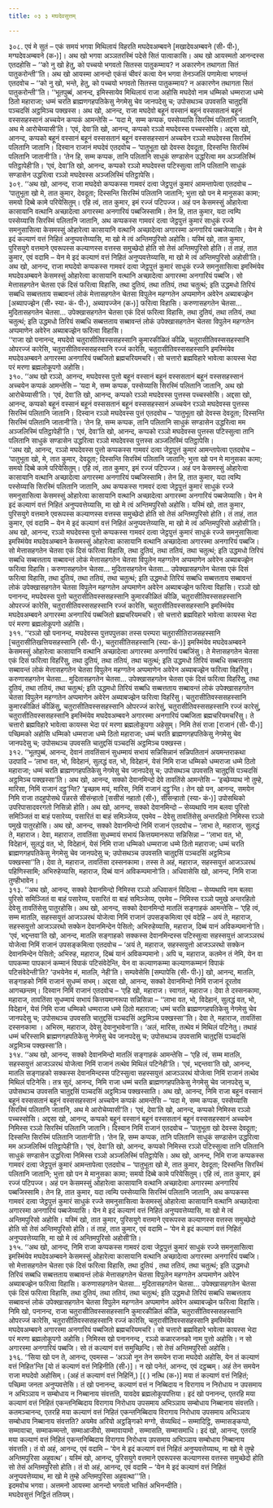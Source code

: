 ```yaml
---
title: ०३ ३ मघदेवसुत्तम्

---
```


३०८. एवं मे सुतं – एकं समयं भगवा मिथिलायं विहरति मघदेवअम्बवने [मखादेवअम्बवने (सी॰ पी॰), मग्घदेवअम्बवने (क॰)]। अथ खो भगवा अञ्ञतरस्मिं पदेसे सितं पात्वाकासि। अथ खो आयस्मतो आनन्दस्स एतदहोसि – ‘‘को नु खो हेतु, को पच्चयो भगवतो सितस्स पातुकम्माय? न अकारणेन तथागता सितं पातुकरोन्ती’’ति। अथ खो आयस्मा आनन्दो एकंसं चीवरं कत्वा येन भगवा तेनञ्जलिं पणामेत्वा भगवन्तं एतदवोच – ‘‘को नु खो, भन्ते, हेतु, को पच्चयो भगवतो सितस्स पातुकम्माय? न अकारणेन तथागता सितं पातुकरोन्ती’’ति। ‘‘भूतपुब्बं, आनन्द, इमिस्सायेव मिथिलायं राजा अहोसि मघदेवो नाम धम्मिको धम्मराजा धम्मे ठितो महाराजा; धम्मं चरति ब्राह्मणगहपतिकेसु नेगमेसु चेव जानपदेसु च; उपोसथञ्च उपवसति चातुद्दसिं पञ्चदसिं अट्ठमिञ्च पक्खस्स। अथ खो, आनन्द, राजा मघदेवो बहूनं वस्सानं बहूनं वस्ससतानं बहूनं वस्ससहस्सानं अच्चयेन कप्पकं आमन्तेसि – ‘यदा मे, सम्म कप्पक, पस्सेय्यासि सिरस्मिं पलितानि जातानि, अथ मे आरोचेय्यासी’ति। ‘एवं, देवा’ति खो, आनन्द, कप्पको रञ्ञो मघदेवस्स पच्चस्सोसि। अद्दसा खो, आनन्द, कप्पको बहूनं वस्सानं बहूनं वस्ससतानं बहूनं वस्ससहस्सानं अच्चयेन रञ्ञो मघदेवस्स सिरस्मिं पलितानि जातानि। दिस्वान राजानं मघदेवं एतदवोच – ‘पातुभूता खो देवस्स देवदूता, दिस्सन्ति सिरस्मिं पलितानि जातानी’ति। ‘तेन हि, सम्म कप्पक, तानि पलितानि साधुकं सण्डासेन उद्धरित्वा मम अञ्जलिस्मिं पतिट्ठापेही’ति। ‘एवं, देवा’ति खो, आनन्द, कप्पको रञ्ञो मघदेवस्स पटिस्सुत्वा तानि पलितानि साधुकं सण्डासेन उद्धरित्वा रञ्ञो मघदेवस्स अञ्जलिस्मिं पतिट्ठापेसि।  
३०९. ‘‘अथ खो, आनन्द, राजा मघदेवो कप्पकस्स गामवरं दत्वा जेट्ठपुत्तं कुमारं आमन्तापेत्वा एतदवोच – ‘पातुभूता खो मे, तात कुमार, देवदूता; दिस्सन्ति सिरस्मिं पलितानि जातानि; भुत्ता खो पन मे मानुसका कामा; समयो दिब्बे कामे परियेसितुम्। एहि त्वं, तात कुमार, इमं रज्जं पटिपज्ज। अहं पन केसमस्सुं ओहारेत्वा कासायानि वत्थानि अच्छादेत्वा अगारस्मा अनगारियं पब्बजिस्सामि। तेन हि, तात कुमार, यदा त्वम्पि पस्सेय्यासि सिरस्मिं पलितानि जातानि, अथ कप्पकस्स गामवरं दत्वा जेट्ठपुत्तं कुमारं साधुकं रज्जे समनुसासित्वा केसमस्सुं ओहारेत्वा कासायानि वत्थानि अच्छादेत्वा अगारस्मा अनगारियं पब्बजेय्यासि। येन मे इदं कल्याणं वत्तं निहितं अनुप्पवत्तेय्यासि, मा खो मे त्वं अन्तिमपुरिसो अहोसि। यस्मिं खो, तात कुमार, पुरिसयुगे वत्तमाने एवरूपस्स कल्याणस्स वत्तस्स समुच्छेदो होति सो तेसं अन्तिमपुरिसो होति। तं ताहं, तात कुमार, एवं वदामि – येन मे इदं कल्याणं वत्तं निहितं अनुप्पवत्तेय्यासि, मा खो मे त्वं अन्तिमपुरिसो अहोसी’ति। अथ खो, आनन्द, राजा मघदेवो कप्पकस्स गामवरं दत्वा जेट्ठपुत्तं कुमारं साधुकं रज्जे समनुसासित्वा इमस्मिंयेव मघदेवअम्बवने केसमस्सुं ओहारेत्वा कासायानि वत्थानि अच्छादेत्वा अगारस्मा अनगारियं पब्बजि। सो मेत्तासहगतेन चेतसा एकं दिसं फरित्वा विहासि, तथा दुतियं, तथा ततियं, तथा चतुत्थं; इति उद्धमधो तिरियं सब्बधि सब्बत्तताय सब्बावन्तं लोकं मेत्तासहगतेन चेतसा विपुलेन महग्गतेन अप्पमाणेन अवेरेन अब्याबज्झेन [अब्यापज्झेन (सी॰ स्या॰ कं॰ पी॰), अब्यापज्जेन (क॰)] फरित्वा विहासि। करुणासहगतेन चेतसा… मुदितासहगतेन चेतसा… उपेक्खासहगतेन चेतसा एकं दिसं फरित्वा विहासि, तथा दुतियं, तथा ततियं, तथा चतुत्थं; इति उद्धमधो तिरियं सब्बधि सब्बत्तताय सब्बावन्तं लोकं उपेक्खासहगतेन चेतसा विपुलेन महग्गतेन अप्पमाणेन अवेरेन अब्याबज्झेन फरित्वा विहासि।  
‘‘राजा खो पनानन्द, मघदेवो चतुरासीतिवस्ससहस्सानि कुमारकीळितं कीळि, चतुरासीतिवस्ससहस्सानि ओपरज्जं कारेसि, चतुरासीतिवस्ससहस्सानि रज्जं कारेसि, चतुरासीतिवस्ससहस्सानि इमस्मिंयेव मघदेवअम्बवने अगारस्मा अनगारियं पब्बजितो ब्रह्मचरियमचरि। सो चत्तारो ब्रह्मविहारे भावेत्वा कायस्स भेदा परं मरणा ब्रह्मलोकूपगो अहोसि।  
३१०. ‘‘अथ खो रञ्ञो, आनन्द, मघदेवस्स पुत्तो बहूनं वस्सानं बहूनं वस्ससतानं बहूनं वस्ससहस्सानं अच्चयेन कप्पकं आमन्तेसि – ‘यदा मे, सम्म कप्पक, पस्सेय्यासि सिरस्मिं पलितानि जातानि, अथ खो आरोचेय्यासी’ति। ‘एवं, देवा’ति खो, आनन्द, कप्पको रञ्ञो मघदेवस्स पुत्तस्स पच्चस्सोसि। अद्दसा खो, आनन्द, कप्पको बहूनं वस्सानं बहूनं वस्ससतानं बहूनं वस्ससहस्सानं अच्चयेन रञ्ञो मघदेवस्स पुत्तस्स सिरस्मिं पलितानि जातानि। दिस्वान रञ्ञो मघदेवस्स पुत्तं एतदवोच – ‘पातुभूता खो देवस्स देवदूता; दिस्सन्ति सिरस्मिं पलितानि जातानी’ति। ‘तेन हि, सम्म कप्पक, तानि पलितानि साधुकं सण्डासेन उद्धरित्वा मम अञ्जलिस्मिं पतिट्ठापेही’ति। ‘एवं, देवा’ति खो, आनन्द, कप्पको रञ्ञो मघदेवस्स पुत्तस्स पटिस्सुत्वा तानि पलितानि साधुकं सण्डासेन उद्धरित्वा रञ्ञो मघदेवस्स पुत्तस्स अञ्जलिस्मिं पतिट्ठापेसि।  
‘‘अथ खो, आनन्द, रञ्ञो मघदेवस्स पुत्तो कप्पकस्स गामवरं दत्वा जेट्ठपुत्तं कुमारं आमन्तापेत्वा एतदवोच – ‘पातुभूता खो, मे, तात कुमार, देवदूता; दिस्सन्ति सिरस्मिं पलितानि जातानि; भुत्ता खो पन मे मानुसका कामा; समयो दिब्बे कामे परियेसितुम्। एहि त्वं, तात कुमार, इमं रज्जं पटिपज्ज। अहं पन केसमस्सुं ओहारेत्वा कासायानि वत्थानि अच्छादेत्वा अगारस्मा अनगारियं पब्बजिस्सामि। तेन हि, तात कुमार, यदा त्वम्पि पस्सेय्यासि सिरस्मिं पलितानि जातानि, अथ कप्पकस्स गामवरं दत्वा जेट्ठपुत्तं कुमारं साधुकं रज्जे समनुसासित्वा केसमस्सुं ओहारेत्वा कासायानि वत्थानि अच्छादेत्वा अगारस्मा अनगारियं पब्बजेय्यासि। येन मे इदं कल्याणं वत्तं निहितं अनुप्पवत्तेय्यासि, मा खो मे त्वं अन्तिमपुरिसो अहोसि। यस्मिं खो, तात कुमार, पुरिसयुगे वत्तमाने एवरूपस्स कल्याणस्स वत्तस्स समुच्छेदो होति सो तेसं अन्तिमपुरिसो होति। तं ताहं, तात कुमार, एवं वदामि – येन मे इदं कल्याणं वत्तं निहितं अनुप्पवत्तेय्यासि, मा खो मे त्वं अन्तिमपुरिसो अहोसी’ति। अथ खो, आनन्द, रञ्ञो मघदेवस्स पुत्तो कप्पकस्स गामवरं दत्वा जेट्ठपुत्तं कुमारं साधुकं रज्जे समनुसासित्वा इमस्मिंयेव मघदेवअम्बवने केसमस्सुं ओहारेत्वा कासायानि वत्थानि अच्छादेत्वा अगारस्मा अनगारियं पब्बजि। सो मेत्तासहगतेन चेतसा एकं दिसं फरित्वा विहासि, तथा दुतियं, तथा ततियं, तथा चतुत्थं; इति उद्धमधो तिरियं सब्बधि सब्बत्तताय सब्बावन्तं लोकं मेत्तासहगतेन चेतसा विपुलेन महग्गतेन अप्पमाणेन अवेरेन अब्याबज्झेन फरित्वा विहासि। करुणासहगतेन चेतसा… मुदितासहगतेन चेतसा… उपेक्खासहगतेन चेतसा एकं दिसं फरित्वा विहासि, तथा दुतियं, तथा ततियं, तथा चतुत्थं; इति उद्धमधो तिरियं सब्बधि सब्बत्तताय सब्बावन्तं लोकं उपेक्खासहगतेन चेतसा विपुलेन महग्गतेन अप्पमाणेन अवेरेन अब्याबज्झेन फरित्वा विहासि। रञ्ञो खो पनानन्द, मघदेवस्स पुत्तो चतुरासीतिवस्ससहस्सानि कुमारकीळितं कीळि, चतुरासीतिवस्ससहस्सानि ओपरज्जं कारेसि, चतुरासीतिवस्ससहस्सानि रज्जं कारेसि, चतुरासीतिवस्ससहस्सानि इमस्मिंयेव मघदेवअम्बवने अगारस्मा अनगारियं पब्बजितो ब्रह्मचरियमचरि। सो चत्तारो ब्रह्मविहारे भावेत्वा कायस्स भेदा परं मरणा ब्रह्मलोकूपगो अहोसि।  
३११. ‘‘रञ्ञो खो पनानन्द, मघदेवस्स पुत्तपपुत्तका तस्स परम्परा चतुरासीतिराजसहस्सानि [चतुरासीतिखत्तियसहस्सानि (सी॰ पी॰), चतुरासीतिसहस्सानि (स्या॰ कं॰)] इमस्मिंयेव मघदेवअम्बवने केसमस्सुं ओहारेत्वा कासायानि वत्थानि अच्छादेत्वा अगारस्मा अनगारियं पब्बजिंसु। ते मेत्तासहगतेन चेतसा एकं दिसं फरित्वा विहरिंसु, तथा दुतियं, तथा ततियं, तथा चतुत्थं; इति उद्धमधो तिरियं सब्बधि सब्बत्तताय सब्बावन्तं लोकं मेत्तासहगतेन चेतसा विपुलेन महग्गतेन अप्पमाणेन अवेरेन अब्याबज्झेन फरित्वा विहरिंसु। करुणासहगतेन चेतसा… मुदितासहगतेन चेतसा… उपेक्खासहगतेन चेतसा एकं दिसं फरित्वा विहरिंसु, तथा दुतियं, तथा ततियं, तथा चतुत्थं; इति उद्धमधो तिरियं सब्बधि सब्बत्तताय सब्बावन्तं लोकं उपेक्खासहगतेन चेतसा विपुलेन महग्गतेन अप्पमाणेन अवेरेन अब्याबज्झेन फरित्वा विहरिंसु। चतुरासीतिवस्ससहस्सानि कुमारकीळितं कीळिंसु, चतुरासीतिवस्ससहस्सानि ओपरज्जं कारेसुं, चतुरासीतिवस्ससहस्सानि रज्जं कारेसुं, चतुरासीतिवस्ससहस्सानि इमस्मिंयेव मघदेवअम्बवने अगारस्मा अनगारियं पब्बजिता ब्रह्मचरियमचरिंसु। ते चत्तारो ब्रह्मविहारे भावेत्वा कायस्स भेदा परं मरणा ब्रह्मलोकूपगा अहेसुम्। निमि तेसं राजा [राजानं (सी॰ पी॰)] पच्छिमको अहोसि धम्मिको धम्मराजा धम्मे ठितो महाराजा; धम्मं चरति ब्राह्मणगहपतिकेसु नेगमेसु चेव जानपदेसु च; उपोसथञ्च उपवसति चातुद्दसिं पञ्चदसिं अट्ठमिञ्च पक्खस्स।  
३१२. ‘‘भूतपुब्बं, आनन्द, देवानं तावतिंसानं सुधम्मायं सभायं सन्निसिन्नानं सन्निपतितानं अयमन्तराकथा उदपादि – ‘लाभा वत, भो, विदेहानं, सुलद्धं वत, भो, विदेहानं, येसं निमि राजा धम्मिको धम्मराजा धम्मे ठितो महाराजा; धम्मं चरति ब्राह्मणगहपतिकेसु नेगमेसु चेव जानपदेसु च; उपोसथञ्च उपवसति चातुद्दसिं पञ्चदसिं अट्ठमिञ्च पक्खस्सा’ति। अथ खो, आनन्द, सक्को देवानमिन्दो देवे तावतिंसे आमन्तेसि – ‘इच्छेय्याथ नो तुम्हे, मारिसा, निमिं राजानं दट्ठु’न्ति? ‘इच्छाम मयं, मारिस, निमिं राजानं दट्ठु’न्ति। तेन खो पन, आनन्द, समयेन निमि राजा तदहुपोसथे पन्नरसे सीसंन्हातो [ससीसं नहातो (सी॰), सीसन्हातो (स्या॰ कं॰)] उपोसथिको उपरिपासादवरगतो निसिन्नो होति। अथ खो, आनन्द, सक्को देवानमिन्दो – सेय्यथापि नाम बलवा पुरिसो समिञ्जितं वा बाहं पसारेय्य, पसारितं वा बाहं समिञ्जेय्य, एवमेव – देवेसु तावतिंसेसु अन्तरहितो निमिस्स रञ्ञो पमुखे पातुरहोसि। अथ खो, आनन्द, सक्को देवानमिन्दो निमिं राजानं एतदवोच – ‘लाभा ते, महाराज, सुलद्धं ते, महाराज। देवा, महाराज, तावतिंसा सुधम्मायं सभायं कित्तयमानरूपा सन्निसिन्ना – ‘‘लाभा वत, भो, विदेहानं, सुलद्धं वत, भो, विदेहानं, येसं निमि राजा धम्मिको धम्मराजा धम्मे ठितो महाराजा; धम्मं चरति ब्राह्मणगहपतिकेसु नेगमेसु चेव जानपदेसु च; उपोसथञ्च उपवसति चातुद्दसिं पञ्चदसिं अट्ठमिञ्च पक्खस्सा’’ति। देवा ते, महाराज, तावतिंसा दस्सनकामा। तस्स ते अहं, महाराज, सहस्सयुत्तं आजञ्ञरथं पहिणिस्सामि; अभिरुहेय्यासि, महाराज, दिब्बं यानं अविकम्पमानो’ति। अधिवासेसि खो, आनन्द, निमि राजा तुण्हीभावेन।  
३१३. ‘‘अथ खो, आनन्द, सक्को देवानमिन्दो निमिस्स रञ्ञो अधिवासनं विदित्वा – सेय्यथापि नाम बलवा पुरिसो समिञ्जितं वा बाहं पसारेय्य, पसारितं वा बाहं समिञ्जेय्य, एवमेव – निमिस्स रञ्ञो पमुखे अन्तरहितो देवेसु तावतिंसेसु पातुरहोसि। अथ खो, आनन्द, सक्को देवानमिन्दो मातलिं सङ्गाहकं आमन्तेसि – ‘एहि त्वं, सम्म मातलि, सहस्सयुत्तं आजञ्ञरथं योजेत्वा निमिं राजानं उपसङ्कमित्वा एवं वदेहि – अयं ते, महाराज, सहस्सयुत्तो आजञ्ञरथो सक्केन देवानमिन्देन पेसितो; अभिरुहेय्यासि, महाराज, दिब्बं यानं अविकम्पमानो’ति। ‘एवं, भद्दन्तवा’ति खो, आनन्द, मातलि सङ्गाहको सक्कस्स देवानमिन्दस्स पटिस्सुत्वा सहस्सयुत्तं आजञ्ञरथं योजेत्वा निमिं राजानं उपसङ्कमित्वा एतदवोच – ‘अयं ते, महाराज, सहस्सयुत्तो आजञ्ञरथो सक्केन देवानमिन्देन पेसितो; अभिरुह, महाराज, दिब्बं यानं अविकम्पमानो। अपि च, महाराज, कतमेन तं नेमि, येन वा पापकम्मा पापकानं कम्मानं विपाकं पटिसंवेदेन्ति, येन वा कल्याणकम्मा कल्याणकम्मानं विपाकं पटिसंवेदेन्ती’ति? ‘उभयेनेव मं, मातलि, नेही’ति। सम्पवेसेसि [सम्पापेसि (सी॰ पी॰)] खो, आनन्द, मातलि, सङ्गाहको निमिं राजानं सुधम्मं सभम्। अद्दसा खो, आनन्द, सक्को देवानमिन्दो निमिं राजानं दूरतोव आगच्छन्तम्। दिस्वान निमिं राजानं एतदवोच – ‘एहि खो, महाराज। स्वागतं, महाराज। देवा ते दस्सनकामा, महाराज, तावतिंसा सुधम्मायं सभायं कित्तयमानरूपा सन्निसिन्ना – ‘‘लाभा वत, भो, विदेहानं, सुलद्धं वत, भो, विदेहानं, येसं निमि राजा धम्मिको धम्मराजा धम्मे ठितो महाराजा; धम्मं चरति ब्राह्मणगहपतिकेसु नेगमेसु चेव जानपदेसु च; उपोसथञ्च उपवसति चातुद्दसिं पञ्चदसिं अट्ठमिञ्च पक्खस्सा’’ति। देवा ते, महाराज, तावतिंसा दस्सनकामा । अभिरम, महाराज, देवेसु देवानुभावेना’ति। ‘अलं, मारिस, तत्थेव मं मिथिलं पटिनेतु। तथाहं धम्मं चरिस्सामि ब्राह्मणगहपतिकेसु नेगमेसु चेव जानपदेसु च; उपोसथञ्च उपवसामि चातुद्दसिं पञ्चदसिं अट्ठमिञ्च पक्खस्सा’ति।  
३१४. ‘‘अथ खो, आनन्द, सक्को देवानमिन्दो मातलिं सङ्गाहकं आमन्तेसि – ‘एहि त्वं, सम्म मातलि, सहस्सयुत्तं आजञ्ञरथं योजेत्वा निमिं राजानं तत्थेव मिथिलं पटिनेही’ति। ‘एवं, भद्दन्तवा’ति खो, आनन्द, मातलि सङ्गाहको सक्कस्स देवानमिन्दस्स पटिस्सुत्वा सहस्सयुत्तं आजञ्ञरथं योजेत्वा निमिं राजानं तत्थेव मिथिलं पटिनेसि। तत्र सुदं, आनन्द, निमि राजा धम्मं चरति ब्राह्मणगहपतिकेसु नेगमेसु चेव जानपदेसु च, उपोसथञ्च उपवसति चातुद्दसिं पञ्चदसिं अट्ठमिञ्च पक्खस्साति। अथ खो, आनन्द, निमि राजा बहूनं वस्सानं बहूनं वस्ससतानं बहूनं वस्ससहस्सानं अच्चयेन कप्पकं आमन्तेसि – ‘यदा मे, सम्म कप्पक, पस्सेय्यासि सिरस्मिं पलितानि जातानि, अथ मे आरोचेय्यासी’ति। ‘एवं, देवा’ति खो, आनन्द, कप्पको निमिस्स रञ्ञो पच्चस्सोसि। अद्दसा खो, आनन्द, कप्पको बहूनं वस्सानं बहूनं वस्ससतानं बहूनं वस्ससहस्सानं अच्चयेन निमिस्स रञ्ञो सिरस्मिं पलितानि जातानि। दिस्वान निमिं राजानं एतदवोच – ‘पातुभूता खो देवस्स देवदूता; दिस्सन्ति सिरस्मिं पलितानि जातानी’ति। ‘तेन हि, सम्म कप्पक, तानि पलितानि साधुकं सण्डासेन उद्धरित्वा मम अञ्जलिस्मिं पतिट्ठापेही’ति। ‘एवं, देवा’ति खो, आनन्द, कप्पको निमिस्स रञ्ञो पटिस्सुत्वा तानि पलितानि साधुकं सण्डासेन उद्धरित्वा निमिस्स रञ्ञो अञ्जलिस्मिं पतिट्ठापेसि। अथ खो, आनन्द, निमि राजा कप्पकस्स गामवरं दत्वा जेट्ठपुत्तं कुमारं आमन्तापेत्वा एतदवोच – ‘पातुभूता खो मे, तात कुमार, देवदूता; दिस्सन्ति सिरस्मिं पलितानि जातानि; भुत्ता खो पन मे मानुसका कामा; समयो दिब्बे कामे परियेसितुम्। एहि त्वं, तात कुमार, इमं रज्जं पटिपज्ज। अहं पन केसमस्सुं ओहारेत्वा कासायानि वत्थानि अच्छादेत्वा अगारस्मा अनगारियं पब्बजिस्सामि। तेन हि, तात कुमार, यदा त्वम्पि पस्सेय्यासि सिरस्मिं पलितानि जातानि, अथ कप्पकस्स गामवरं दत्वा जेट्ठपुत्तं कुमारं साधुकं रज्जे समनुसासित्वा केसमस्सुं ओहारेत्वा कासायानि वत्थानि अच्छादेत्वा अगारस्मा अनगारियं पब्बजेय्यासि। येन मे इदं कल्याणं वत्तं निहितं अनुप्पवत्तेय्यासि, मा खो मे त्वं अन्तिमपुरिसो अहोसि। यस्मिं खो, तात कुमार, पुरिसयुगे वत्तमाने एवरूपस्स कल्याणस्स वत्तस्स समुच्छेदो होति सो तेसं अन्तिमपुरिसो होति। तं ताहं, तात कुमार, एवं वदामि – ‘येन मे इदं कल्याणं वत्तं निहितं अनुप्पवत्तेय्यासि, मा खो मे त्वं अन्तिमपुरिसो अहोसी’ति।  
३१५. ‘‘अथ खो, आनन्द, निमि राजा कप्पकस्स गामवरं दत्वा जेट्ठपुत्तं कुमारं साधुकं रज्जे समनुसासित्वा इमस्मिंयेव मघदेवअम्बवने केसमस्सुं ओहारेत्वा कासायानि वत्थानि अच्छादेत्वा अगारस्मा अनगारियं पब्बजि। सो मेत्तासहगतेन चेतसा एकं दिसं फरित्वा विहासि, तथा दुतियं , तथा ततियं, तथा चतुत्थं; इति उद्धमधो तिरियं सब्बधि सब्बत्तताय सब्बावन्तं लोकं मेत्तासहगतेन चेतसा विपुलेन महग्गतेन अप्पमाणेन अवेरेन अब्याबज्झेन फरित्वा विहासि। करुणासहगतेन चेतसा… मुदितासहगतेन चेतसा… उपेक्खासहगतेन चेतसा एकं दिसं फरित्वा विहासि, तथा दुतियं, तथा ततियं, तथा चतुत्थं; इति उद्धमधो तिरियं सब्बधि सब्बत्तताय सब्बावन्तं लोकं उपेक्खासहगतेन चेतसा विपुलेन महग्गतेन अप्पमाणेन अवेरेन अब्याबज्झेन फरित्वा विहासि। निमि खो, पनानन्द, राजा चतुरासीतिवस्ससहस्सानि कुमारकीळितं कीळि, चतुरासीतिवस्ससहस्सानि ओपरज्जं कारेसि, चतुरासीतिवस्ससहस्सानि रज्जं कारेसि, चतुरासीतिवस्ससहस्सानि इमस्मिंयेव मघदेवअम्बवने अगारस्मा अनगारियं पब्बजितो ब्रह्मचरियमचरि। सो चत्तारो ब्रह्मविहारे भावेत्वा कायस्स भेदा परं मरणा ब्रह्मलोकूपगो अहोसि। निमिस्स खो पनाननन्द , रञ्ञो कळारजनको नाम पुत्तो अहोसि। न सो अगारस्मा अनगारियं पब्बजि। सो तं कल्याणं वत्तं समुच्छिन्दि। सो तेसं अन्तिमपुरिसो अहोसि।  
३१६. ‘‘सिया खो पन ते, आनन्द, एवमस्स – ‘अञ्ञो नून तेन समयेन राजा मघदेवो अहोसि, येन तं कल्याणं वत्तं निहित’न्ति [यो तं कल्याणं वत्तं निहिनीति (सी॰)]। न खो पनेतं, आनन्द, एवं दट्ठब्बम्। अहं तेन समयेन राजा मघदेवो अहोसिम्। (अहं तं कल्याणं वत्तं निहिनिं,) [( ) नत्थि (क॰)] मया तं कल्याणं वत्तं निहितं; पच्छिमा जनता अनुप्पवत्तेसि। तं खो पनानन्द, कल्याणं वत्तं न निब्बिदाय न विरागाय न निरोधाय न उपसमाय न अभिञ्ञाय न सम्बोधाय न निब्बानाय संवत्तति, यावदेव ब्रह्मलोकूपपत्तिया। इदं खो पनानन्द, एतरहि मया कल्याणं वत्तं निहितं एकन्तनिब्बिदाय विरागाय निरोधाय उपसमाय अभिञ्ञाय सम्बोधाय निब्बानाय संवत्तति। कतमञ्चानन्द, एतरहि मया कल्याणं वत्तं निहितं एकन्तनिब्बिदाय विरागाय निरोधाय उपसमाय अभिञ्ञाय सम्बोधाय निब्बानाय संवत्तति? अयमेव अरियो अट्ठङ्गिको मग्गो, सेय्यथिदं – सम्मादिट्ठि, सम्मासङ्कप्पो, सम्मावाचा, सम्माकम्मन्तो, सम्माआजीवो, सम्मावायामो , सम्मासति, सम्मासमाधि। इदं खो, आनन्द, एतरहि मया कल्याणं वत्तं निहितं एकन्तनिब्बिदाय विरागाय निरोधाय उपसमाय अभिञ्ञाय सम्बोधाय निब्बानाय संवत्तति। तं वो अहं, आनन्द, एवं वदामि – ‘येन मे इदं कल्याणं वत्तं निहितं अनुप्पवत्तेय्याथ, मा खो मे तुम्हे अन्तिमपुरिसा अहुवत्थ’। यस्मिं खो, आनन्द, पुरिसयुगे वत्तमाने एवरूपस्स कल्याणस्स वत्तस्स समुच्छेदो होति सो तेसं अन्तिमपुरिसो होति। तं वो अहं, आनन्द, एवं वदामि – ‘येन मे इदं कल्याणं वत्तं निहितं अनुप्पवत्तेय्याथ, मा खो मे तुम्हे अन्तिमपुरिसा अहुवत्था’’’ति।  
इदमवोच भगवा। अत्तमनो आयस्मा आनन्दो भगवतो भासितं अभिनन्दीति।  
मघदेवसुत्तं निट्ठितं ततियम्।  

